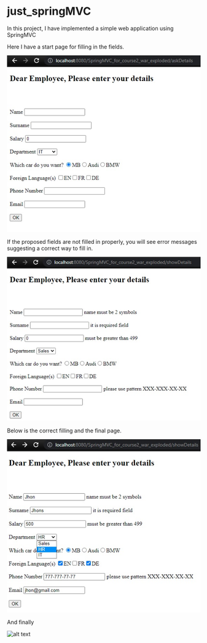 # just_springMVC

In this project, I have implemented a simple web application using SpringMVC


Here I have a start page for filling in the fields.

![alt text](https://github.com/firsovroman/just_springMVC/raw/main/pictures/2.png)



If the proposed fields are not filled in properly, you will see error messages suggesting a correct way to fill in.

![alt text](https://github.com/firsovroman/just_springMVC/raw/main/pictures/3.png)


Below is the correct filling and the final page.


![alt text](https://github.com/firsovroman/just_springMVC/raw/main/pictures/4.png)


And finally

![alt text](https://github.com/firsovroman/just_springMVC/raw/main/pictures/5.png)
